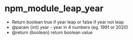 # npm_module_leap_year

* Return boolean true if year leap or false if year not leap
* @param {int} year - year in 4 numbers (eg. 1991 or 2020)
* @return {boolean} return boolean value

